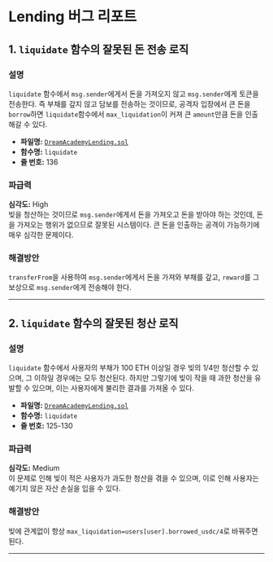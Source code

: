 # Lending 버그 리포트

## 1. `liquidate` 함수의 잘못된 돈 전송 로직

### 설명
`liquidate` 함수에서 `msg.sender`에게서 돈을 가져오지 않고 `msg.sender`에게 토큰을 전송한다. 즉 부채를 갚지 않고 담보를 전송하는 것이므로, 공격자 입장에서 큰 돈을 `borrow`하면 `liquidate`함수에서 `max_liquidation`이 커져 큰 `amount`만큼 돈을 인출해갈 수 있다.

- **파일명:** [`DreamAcademyLending.sol`](https://github.com/kaymin128/lending_solidity/blob/main/src/DreamAcademyLending.sol)
- **함수명:** `liquidate`
- **줄 번호:** 136

### 파급력
**심각도:** High  
빚을 청산하는 것이므로 `msg.sender`에게서 돈을 가져오고 돈을 받아야 하는 것인데, 돈을 가져오는 행위가 없으므로 잘못된 시스템이다. 큰 돈을 인출하는 공격이 가능하기에 매우 심각한 문제이다.

### 해결방안
`transferFrom`을 사용하여 `msg.sender`에게서 돈을 가져와 부채를 갚고, `reward`를 그 보상으로 `msg.sender`에게 전송해야 한다.

---

## 2. `liquidate` 함수의 잘못된 청산 로직

### 설명
`liquidate` 함수에서 사용자의 부채가 100 ETH 이상일 경우 빚의 1/4만 청산할 수 있으며, 그 이하일 경우에는 모두 청산된다. 하지만 그렇기에 빚이 작을 때 과한 청산을 유발할 수 있으며, 이는 사용자에게 불리한 결과를 가져올 수 있다.

- **파일명:** [`DreamAcademyLending.sol`](https://github.com/kaymin128/lending_solidity/blob/main/src/DreamAcademyLending.sol)
- **함수명:** `liquidate`
- **줄 번호:** 125-130

### 파급력
**심각도:** Medium  
이 문제로 인해 빚이 적은 사용자가 과도한 청산을 겪을 수 있으며, 이로 인해 사용자는 예기치 않은 자산 손실을 입을 수 있다.

### 해결방안
빚에 관계없이 항상 `max_liquidation=users[user].borrowed_usdc/4`로 바꿔주면 된다.

---